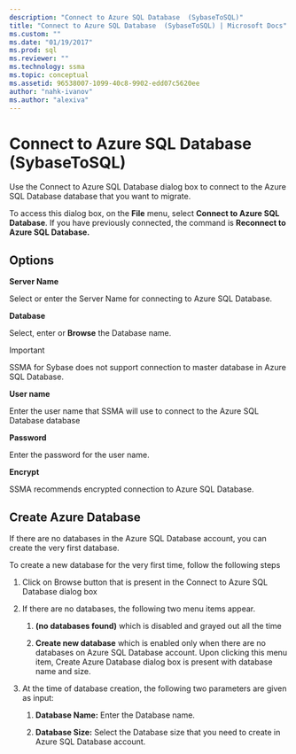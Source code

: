 ```yaml
---
description: "Connect to Azure SQL Database  (SybaseToSQL)"
title: "Connect to Azure SQL Database  (SybaseToSQL) | Microsoft Docs"
ms.custom: ""
ms.date: "01/19/2017"
ms.prod: sql
ms.reviewer: ""
ms.technology: ssma
ms.topic: conceptual
ms.assetid: 96538007-1099-40c8-9902-edd07c5620ee
author: "nahk-ivanov"
ms.author: "alexiva"
---
```

# Connect to Azure SQL Database  (SybaseToSQL)
Use the Connect to Azure SQL Database dialog box to connect to the Azure SQL Database database that you want to migrate.  
  
To access this dialog box, on the **File** menu, select **Connect to Azure SQL Database**. If you have previously connected, the command is **Reconnect to Azure SQL Database.**  
  
## Options  
**Server Name**  
  
Select or enter the Server Name for connecting to Azure SQL Database.  
  
**Database**  
  
Select, enter or **Browse** the Database name.  
  
> [!IMPORTANT]  
> SSMA for Sybase does not support connection to master database in Azure SQL Database.  
  
**User name**  
  
Enter the user name that SSMA will use to connect to the Azure SQL Database database  
  
**Password**  
  
Enter the password for the user name.  
  
**Encrypt**  
  
SSMA recommends encrypted connection to Azure SQL Database.  
  
## Create Azure Database  
If there are no databases in the Azure SQL Database account, you can create the very first database.  
  
To create a new database for the very first time, follow the following steps  
  
1.  Click on Browse button that is present in the Connect to Azure SQL Database dialog box  
  
2.  If there are no databases, the following two menu items appear.  
  
    1.  **(no databases found)** which is disabled and grayed out all the time  
  
    2.  **Create new database** which is enabled only when there are no databases on Azure SQL Database account. Upon clicking this menu item, Create Azure Database dialog box is present with database name and size.  
  
3.  At the time of database creation, the following two parameters are given as input:  
  
    1.  **Database Name:** Enter the Database name.  
  
    2.  **Database Size:** Select the Database size that you need to create in Azure SQL Database account.  
  
